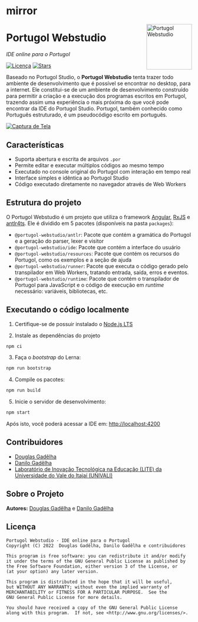 # mirror

<a href="https://dgadelha.github.io/Portugol-Webstudio/"><img src="./packages/ide/src/assets/lightbulb.svg" width="123px" alt="Portugol Webstudio" align="right"></a>

# Portugol Webstudio

_IDE online para o Portugol_

[![Licença](https://img.shields.io/badge/licen%C3%A7a-GPL-blue.svg)](https://github.com/dgadelha/Portugol-Webstudio/blob/master/LICENSE)
[![Stars](https://img.shields.io/github/stars/dgadelha/Portugol-Webstudio)](https://github.com/dgadelha/Portugol-Webstudio/stargazers)

Baseado no Portugol Studio, o **Portugol Webstudio** tenta trazer todo ambiente de desenvolvimento que é possível se encontrar no desktop, para a internet. Ele constitui-se de um ambiente de desenvolvimento construído para permitir a criação e a execução dos programas escritos em Portugol, trazendo assim uma experiência o mais próxima do que você pode encontrar da IDE do Portugol Studio. Portugol, também conhecido como Português estruturado, é um pseudocódigo escrito em português.

[![Captura de Tela](.github/screenshot.png)](https://dgadelha.github.io/Portugol-Webstudio/)

## Características

- Suporta abertura e escrita de arquivos `.por`
- Permite editar e executar múltiplos códigos ao mesmo tempo
- Executado no console original do Portugol com interação em tempo real
- Interface simples e idêntica ao Portugol Studio
- Código executado diretamente no navegador através de Web Workers

## Estrutura do projeto

O Portugol Webstudio é um projeto que utiliza o framework [Angular](https://angular.io/), [RxJS](https://rxjs.dev/) e [antlr4ts](https://github.com/tunnelvisionlabs/antlr4ts). Ele é dividido em 5 pacotes (disponíveis na pasta `packages`):

- `@portugol-webstudio/antlr`: Pacote que contém a gramática do Portugol e a geração do parser, lexer e visitor
- `@portugol-webstudio/ide`: Pacote que contém a interface do usuário
- `@portugol-webstudio/resources`: Pacote que contém os recursos do Portugol, como os exemplos e a seção de ajuda
- `@portugol-webstudio/runner`: Pacote que executa o código gerado pelo transpilador em Web Workers, tratando entrada, saída, erros e eventos.
- `@portugol-webstudio/runtime`: Pacote que contém o transpilador de Portugol para JavaScript e o código de execução em _runtime_ necessário: variáveis, bibliotecas, etc.

## Executando o código localmente

1. Certifique-se de possuir instalado o [Node.js LTS](https://nodejs.org/pt-br/download/)

2. Instale as dependências do projeto

```sh
npm ci
```

3. Faça o _bootstrap_ do Lerna:

```sh
npm run bootstrap
```

4. Compile os pacotes:

```sh
npm run build
```

5. Inicie o servidor de desenvolvimento:

```sh
npm start
```

Após isto, você poderá acessar a IDE em: [http://localhost:4200](http://localhost:4200)

## Contribuidores

- [Douglas Gadêlha](https://github.com/dgadelha)
- [Danilo Gadêlha](https://github.com/dngadelha)
- [Laboratório de Inovação Tecnológica na Educação (LITE) da Universidade do Vale do Itajaí (UNIVALI)](https://github.com/UNIVALI-LITE)

## Sobre o Projeto

**Autores:** [Douglas Gadêlha](mailto:dgadelha@live.com) e [Danilo Gadêlha](mailto:dngadelha@outlook.com)

## Licença

    Portugol Webstudio - IDE online para o Portugol
    Copyright (C) 2022  Douglas Gadêlha, Danilo Gadêlha e contribuidores

    This program is free software: you can redistribute it and/or modify
    it under the terms of the GNU General Public License as published by
    the Free Software Foundation, either version 3 of the License, or
    (at your option) any later version.

    This program is distributed in the hope that it will be useful,
    but WITHOUT ANY WARRANTY; without even the implied warranty of
    MERCHANTABILITY or FITNESS FOR A PARTICULAR PURPOSE.  See the
    GNU General Public License for more details.

    You should have received a copy of the GNU General Public License
    along with this program.  If not, see <http://www.gnu.org/licenses/>.
